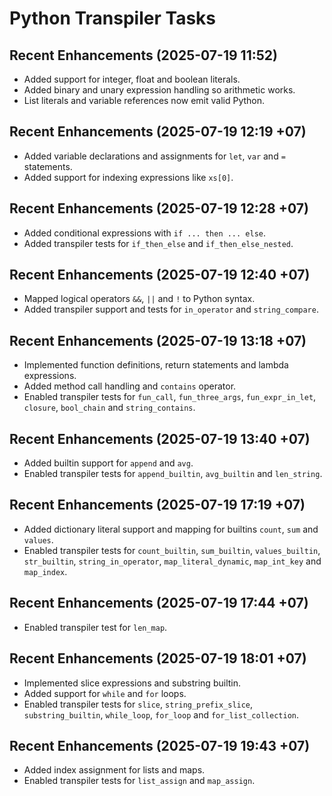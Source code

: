 # Python Transpiler Tasks

## Recent Enhancements (2025-07-19 11:52)
- Added support for integer, float and boolean literals.
- Added binary and unary expression handling so arithmetic works.
- List literals and variable references now emit valid Python.

## Recent Enhancements (2025-07-19 12:19 +07)
- Added variable declarations and assignments for `let`, `var` and `=` statements.
- Added support for indexing expressions like `xs[0]`.

## Recent Enhancements (2025-07-19 12:28 +07)
- Added conditional expressions with `if ... then ... else`.
- Added transpiler tests for `if_then_else` and `if_then_else_nested`.

## Recent Enhancements (2025-07-19 12:40 +07)
- Mapped logical operators `&&`, `||` and `!` to Python syntax.
- Added transpiler support and tests for `in_operator` and `string_compare`.

## Recent Enhancements (2025-07-19 13:18 +07)
- Implemented function definitions, return statements and lambda expressions.
- Added method call handling and `contains` operator.
- Enabled transpiler tests for `fun_call`, `fun_three_args`, `fun_expr_in_let`, `closure`, `bool_chain` and `string_contains`.

## Recent Enhancements (2025-07-19 13:40 +07)
- Added builtin support for `append` and `avg`.
- Enabled transpiler tests for `append_builtin`, `avg_builtin` and `len_string`.

## Recent Enhancements (2025-07-19 17:19 +07)
- Added dictionary literal support and mapping for builtins `count`, `sum` and `values`.
- Enabled transpiler tests for `count_builtin`, `sum_builtin`, `values_builtin`, `str_builtin`, `string_in_operator`, `map_literal_dynamic`, `map_int_key` and `map_index`.

## Recent Enhancements (2025-07-19 17:44 +07)
- Enabled transpiler test for `len_map`.

## Recent Enhancements (2025-07-19 18:01 +07)
- Implemented slice expressions and substring builtin.
- Added support for `while` and `for` loops.
- Enabled transpiler tests for `slice`, `string_prefix_slice`, `substring_builtin`, `while_loop`, `for_loop` and `for_list_collection`.

## Recent Enhancements (2025-07-19 19:43 +07)
- Added index assignment for lists and maps.
- Enabled transpiler tests for `list_assign` and `map_assign`.

